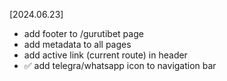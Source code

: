 [2024.06.23]
- add footer to /gurutibet page
- add metadata to all pages 
- add active link (current route) in header
- ✅ add telegra/whatsapp icon to navigation bar